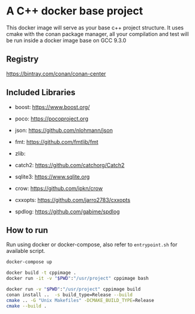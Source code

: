 # A C++ docker base project
This docker image will serve as your base c++ project structure.
It uses cmake with the conan package manager, all your compilation and test will be run inside a docker image base on GCC 9.3.0  

## Registry

https://bintray.com/conan/conan-center

## Included Libraries

- boost: https://www.boost.org/
- poco: https://pocoproject.org
- json: https://github.com/nlohmann/json
- fmt: https://github.com/fmtlib/fmt
- zlib:
- catch2: https://github.com/catchorg/Catch2
- sqlite3: https://www.sqlite.org

- crow: https://github.com/ipkn/crow
- cxxopts: https://github.com/jarro2783/cxxopts
- spdlog: https://github.com/gabime/spdlog


## How to run
Run using docker or docker-compose, also refer to `entrypoint.sh` for available script.
```bash
docker-compose up 
```

```bash
docker build -t cppimage .
docker run -it -v "$PWD":"/usr/project" cppimage bash
```

```bash
docker run -v "$PWD":"/usr/project" cppimage build
conan install ..  -s build_type=Release --build
cmake .. -G "Unix Makefiles" -DCMAKE_BUILD_TYPE=Release
cmake --build .
``` 


